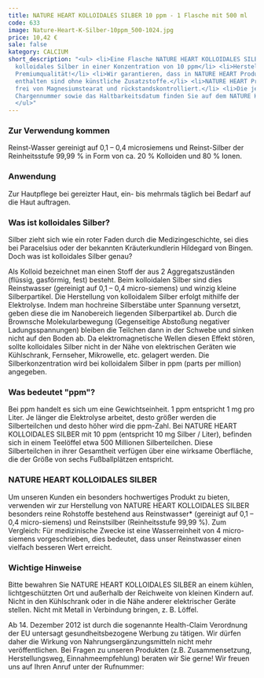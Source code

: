 ```yaml
---
title: NATURE HEART KOLLOIDALES SILBER 10 ppm - 1 Flasche mit 500 ml
code: 633
image: Nature-Heart-K-Silber-10ppm_500-1024.jpg
price: 10,42 €
sale: false
kategory: CALCIUM
short_description: "<ul> <li>Eine Flasche NATURE HEART KOLLOIDALES SILBER enthält
  kolloidales Silber in einer Konzentration von 10 ppm</li> <li>Herstellungsort Deutschland.
  Premiumqualität!</li> <li>Wir garantieren, dass in NATURE HEART Produkten Reinsubstanzen
  enthalten sind ohne künstliche Zusatzstoffe.</li> <li>NATURE HEART Produkte sind
  frei von Magnesiumstearat und rückstandskontrolliert.</li> <li>Die jeweilige aktuelle
  Chargennummer sowie das Haltbarkeitsdatum finden Sie auf dem NATURE HEART Produktetikett.</li>
  </ul>"
---
```


<h3>Zur Verwendung kommen</h3>
<p>
  Reinst-Wasser gereinigt auf 0,1 – 0,4 microsiemens und Reinst-Silber der Reinheitsstufe 99,99 % in Form von ca. 20 % Kolloiden und 80 % Ionen.
</p>

<h3>Anwendung</h3>
<p>
  Zur Hautpflege bei gereizter Haut, ein- bis mehrmals täglich bei Bedarf auf die Haut auftragen.
</p>

<h3>Was ist kolloidales Silber?</h3>
<p>
  Silber zieht sich wie ein roter Faden durch die Medizingeschichte, sei dies bei Paracelsius oder der bekannten Kräuterkundlerin Hildegard von Bingen. Doch was ist kolloidales Silber genau?
</p>
<p>
  Als Kolloid bezeichnet man einen Stoff der aus 2 Aggregatszuständen (flüssig, gasförmig, fest) besteht. Beim kolloidalen Silber sind dies Reinstwasser (gereinigt auf 0,1 – 0,4 micro-siemens) und winzig kleine Silberpartikel. Die Herstellung von kolloidalem Silber erfolgt mithilfe der Elektrolyse. Indem man hochreine Silberstäbe unter Spannung versetzt, geben diese die im Nanobereich liegenden Silberpartikel ab. Durch die Brownsche Molekularbewegung (Gegenseitige Abstoßung negativer Ladungsspannungen) bleiben die Teilchen dann in der Schwebe und sinken nicht auf den Boden ab.  Da elektromagnetische Wellen diesen Effekt stören, sollte kolloidales Silber nicht in der Nähe von elektrischen Geräten wie Kühlschrank, Fernseher, Mikrowelle, etc. gelagert werden. Die Silberkonzentration wird bei kolloidalem Silber in ppm (parts per million) angegeben.
</p>

<h3>Was bedeutet "ppm"?</h3>
<p>
  Bei ppm handelt es sich um eine Gewichtseinheit. 1 ppm entspricht 1 mg pro Liter. Je länger die Elektrolyse arbeitet, desto größer werden die Silberteilchen und desto höher wird die ppm-Zahl. Bei  NATURE HEART KOLLOIDALES SILBER mit 10 ppm (entspricht 10 mg Silber / Liter), befinden sich in einem Teelöffel etwa 500 Millionen Silberteilchen. Diese Silberteilchen in ihrer Gesamtheit verfügen über eine wirksame Oberfläche, die der Größe von sechs Fußballplätzen entspricht.
</p>

<h3>NATURE HEART KOLLOIDALES SILBER</h3>
<p>
  Um unseren Kunden ein besonders hochwertiges Produkt zu bieten, verwenden wir zur Herstellung von NATURE HEART KOLLOIDALES SILBER besonders reine Rohstoffe bestehend aus Reinstwasser* (gereinigt auf 0,1 – 0,4 micro-siemens) und Reinstsilber (Reinheitsstufe 99,99 %). Zum Vergleich: Für medizinische Zwecke ist eine Wasserreinheit von 4 micro-siemens vorgeschrieben, dies bedeutet, dass unser Reinstwasser einen vielfach besseren Wert erreicht.
</p>

<h3>Wichtige Hinweise</h3>
<p>
  Bitte bewahren Sie NATURE HEART KOLLOIDALES SILBER an einem kühlen, lichtgeschützten Ort und außerhalb der Reichweite von kleinen Kindern auf. Nicht in den Kühlschrank oder in die Nähe anderer elektrischer Geräte stellen. Nicht mit Metall in Verbindung bringen, z. B. Löffel.
</p>
<p>
  Ab 14. Dezember 2012 ist durch die sogenannte Health-Claim Verordnung der EU untersagt gesundheitsbezogene Werbung zu tätigen. Wir dürfen daher die Wirkung von Nahrungsergänzungsmitteln nicht mehr veröffentlichen. Bei Fragen zu unseren Produkten (z.B. Zusammensetzung, Herstellungsweg, Einnahmeempfehlung) beraten wir Sie gerne! Wir freuen uns auf Ihren Anruf unter der Rufnummer:
</p>
